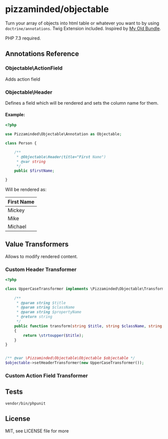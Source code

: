 # pizzaminded/objectable

Turn your array of objects into html table or whatever you want to by using ``doctrine/annotations``. Twig Extension included. Inspired by [My Old Bundle](https://github.com/pizzaminded/EntableBundle). 

PHP 7.3 required.

## Annotations Reference

### Objectable\ActionField

Adds action field 

### Objectable\Header

Defines a field which will be rendered and sets the column name for them.




#### Example:


````php
<?php 

use Pizzaminded\Objectable\Annotation as Objectable;

class Person {

    /**
     * @Objectable\Header(title="First Name") 
     * @var string
     */
    public $firstName;

}

````

Will be rendered as:


|First Name|
|---|
|Mickey|
|Mike|
|Michael|



## Value Transformers

Allows to modify rendered content.

### Custom Header Transformer


````php
<?php

class UpperCaseTransformer implements \Pizzaminded\Objectable\Transformer\HeaderTransformerInterface {
    
    /**
     * @param string $title
     * @param string $className
     * @param string $propertyName
     * @return string
     */
    public function transform(string $title, string $className, string $propertyName): string
    {
        return \strtoupper($title);
    }
}


/** @var \Pizzaminded\Objectable\Objectable $objectable */
$objectable->setHeaderTransformer(new UpperCaseTransformer());

````

### Custom Action Field Transformer



## Tests

``
vendor/bin/phpunit
``

## License

MIT, see LICENSE file for more